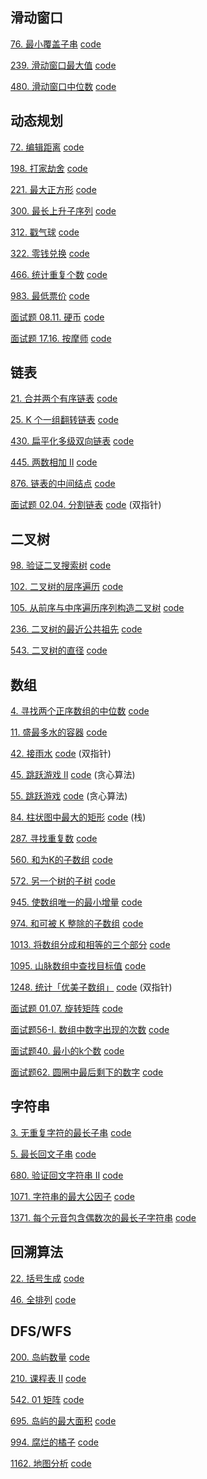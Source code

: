 ## 滑动窗口
[76. 最小覆盖子串](https://leetcode-cn.com/problems/minimum-window-substring/) [code](./code/79.py)

[239. 滑动窗口最大值](https://leetcode-cn.com/problems/sliding-window-maximum/) [code](./code/239.py)

[480. 滑动窗口中位数](https://leetcode-cn.com/problems/sliding-window-median/) [code](./code/480.py)

## 动态规划
[72. 编辑距离](https://leetcode-cn.com/problems/edit-distance/) [code](./code/72.py)

[198. 打家劫舍](https://leetcode-cn.com/problems/house-robber/) [code](./code/198.py)

[221. 最大正方形](https://leetcode-cn.com/problems/maximal-square/) [code](./code/221.py)

[300. 最长上升子序列](https://leetcode-cn.com/problems/longest-increasing-subsequence/) [code](./code/300.py)

[312. 戳气球](https://leetcode-cn.com/problems/burst-balloons/) [code](./code/312.py)

[322. 零钱兑换](https://leetcode-cn.com/problems/coin-change/) [code](./code/322.py)

[466. 统计重复个数](https://leetcode-cn.com/problems/count-the-repetitions/) [code](./code/466.py)

[983. 最低票价](https://leetcode-cn.com/problems/minimum-cost-for-tickets/) [code](./code/983.py)

[面试题 08.11. 硬币](https://leetcode-cn.com/problems/coin-lcci/) [code](./code/面试题08.11.py)

[面试题 17.16. 按摩师](https://leetcode-cn.com/problems/the-masseuse-lcci/) [code](./code/面试题17.16.py)


## 链表
[21. 合并两个有序链表](https://leetcode-cn.com/problems/merge-two-sorted-lists/) [code](./code/21.py)

[25. K 个一组翻转链表](https://leetcode-cn.com/problems/reverse-nodes-in-k-group/) [code](./code/25.py)

[430. 扁平化多级双向链表](https://leetcode-cn.com/problems/flatten-a-multilevel-doubly-linked-list/) [code](./code/430.py)

[445. 两数相加 II](https://leetcode-cn.com/problems/add-two-numbers-ii/) [code](./code/445.py)

[876. 链表的中间结点](https://leetcode-cn.com/problems/middle-of-the-linked-list/) [code](./code/876.py)

[面试题 02.04. 分割链表](https://leetcode-cn.com/problems/partition-list-lcci/) [code](./code/面试题02.04.py) 
(双指针)

## 二叉树
[98. 验证二叉搜索树](https://leetcode-cn.com/problems/validate-binary-search-tree/) [code](./code/98.py)

[102. 二叉树的层序遍历](https://leetcode-cn.com/problems/binary-tree-level-order-traversal/) [code](./code/102.py)

[105. 从前序与中序遍历序列构造二叉树](https://leetcode-cn.com/problems/construct-binary-tree-from-preorder-and-inorder-traversal/) [code](./code/105.py)

[236. 二叉树的最近公共祖先](https://leetcode-cn.com/problems/lowest-common-ancestor-of-a-binary-tree/) [code](./code/236.py)

[543. 二叉树的直径](https://leetcode-cn.com/problems/diameter-of-binary-tree/) [code](./code/543.py)

## 数组
[4. 寻找两个正序数组的中位数](https://leetcode-cn.com/problems/median-of-two-sorted-arrays/) [code](./code/4.py)

[11. 盛最多水的容器](https://leetcode-cn.com/problems/container-with-most-water/) [code](./code/11.py)

[42. 接雨水](https://leetcode-cn.com/problems/trapping-rain-water/) [code](./code/42.py) (双指针)

[45. 跳跃游戏 II](https://leetcode-cn.com/problems/jump-game-ii/) [code](./code/45.py) (贪心算法)

[55. 跳跃游戏](https://leetcode-cn.com/problems/jump-game/) [code](./code/55.py) (贪心算法)

[84. 柱状图中最大的矩形](https://leetcode-cn.com/problems/largest-rectangle-in-histogram/) [code](./code/84.py) (栈)

[287. 寻找重复数](https://leetcode-cn.com/problems/find-the-duplicate-number/) [code](./code/287.py)

[560. 和为K的子数组](https://leetcode-cn.com/problems/subarray-sum-equals-k/) [code](./code/560.py)

[572. 另一个树的子树](https://leetcode-cn.com/problems/subtree-of-another-tree/) [code](./code/572.py)

[945. 使数组唯一的最小增量](https://leetcode-cn.com/problems/minimum-increment-to-make-array-unique/) [code](./code/945.py)

[974. 和可被 K 整除的子数组](https://leetcode-cn.com/problems/subarray-sums-divisible-by-k/) [code](./code/974.py)

[1013. 将数组分成和相等的三个部分](https://leetcode-cn.com/problems/partition-array-into-three-parts-with-equal-sum/) [code](./code/1013.py)

[1095. 山脉数组中查找目标值](https://leetcode-cn.com/problems/find-in-mountain-array/) [code](./code/1095.py)

[1248. 统计「优美子数组」](https://leetcode-cn.com/problems/count-number-of-nice-subarrays/) [code](./code/1248.py) (双指针)

[面试题 01.07. 旋转矩阵](https://leetcode-cn.com/problems/rotate-matrix-lcci/) [code](./code/面试题01.07.py)

[面试题56-I. 数组中数字出现的次数](https://leetcode-cn.com/problems/shu-zu-zhong-shu-zi-chu-xian-de-ci-shu-lcof/) [code](./code/面试题56-I.py)

[面试题40. 最小的k个数](https://leetcode-cn.com/problems/zui-xiao-de-kge-shu-lcof/) [code](./code/面试题40.py)

[面试题62. 圆圈中最后剩下的数字](https://leetcode-cn.com/problems/yuan-quan-zhong-zui-hou-sheng-xia-de-shu-zi-lcof/) [code](./code/面试题62.py)

## 字符串
[3. 无重复字符的最长子串](https://leetcode-cn.com/problems/longest-substring-without-repeating-characters/) [code](./code/3.py)

[5. 最长回文子串](https://leetcode-cn.com/problems/longest-palindromic-substring/) [code](./code/5.py)


[680. 验证回文字符串 Ⅱ](https://leetcode-cn.com/problems/valid-palindrome-ii/) [code](./code/680.py)

[1071. 字符串的最大公因子](https://leetcode-cn.com/problems/greatest-common-divisor-of-strings/) [code](./code/1071.py)

[1371. 每个元音包含偶数次的最长子字符串](https://leetcode-cn.com/problems/find-the-longest-substring-containing-vowels-in-even-counts/) [code](./code/1371.py)

## 回溯算法
[22. 括号生成](https://leetcode-cn.com/problems/generate-parentheses/) [code](./code/22.py)

[46. 全排列](https://leetcode-cn.com/problems/permutations/) [code](./code/202.py)

## DFS/WFS
[200. 岛屿数量](https://leetcode-cn.com/problems/number-of-islands/) [code](./code/200.py)

[210. 课程表 II](https://leetcode-cn.com/problems/course-schedule-ii/) [code](./code/210.py)

[542. 01 矩阵](https://leetcode-cn.com/problems/01-matrix/s) [code](./code/542.py)

[695. 岛屿的最大面积](https://leetcode-cn.com/problems/max-area-of-island/) [code](./code/695.py)

[994. 腐烂的橘子](https://leetcode-cn.com/problems/rotting-oranges/) [code](./code/994.py)

[1162. 地图分析](https://leetcode-cn.com/problems/as-far-from-land-as-possible/) [code](./code/1162.py)

